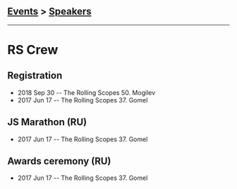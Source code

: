 ## [Events](../README.md) > [Speakers](../speakers.md)
---

# RS Crew

## Registration
- 2018 Sep 30 -- The Rolling Scopes 50. Mogilev    
- 2017 Jun 17 -- The Rolling Scopes 37. Gomel    
## JS Marathon (RU)
- 2017 Jun 17 -- The Rolling Scopes 37. Gomel    
## Awards ceremony (RU)
- 2017 Jun 17 -- The Rolling Scopes 37. Gomel    
